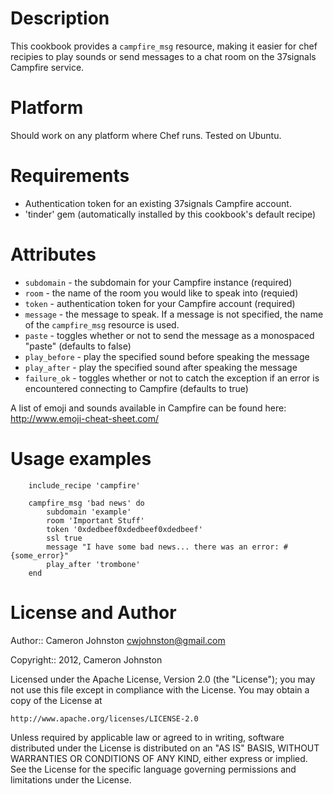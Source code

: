 Description
===========

This cookbook provides a `campfire_msg` resource, making it easier for chef recipies to play sounds or send messages to a chat room on the 37signals Campfire service.

Platform
========

Should work on any platform where Chef runs. Tested on Ubuntu.

Requirements
============

* Authentication token for an existing 37signals Campfire account.
* 'tinder' gem (automatically installed by this cookbook's default recipe)

Attributes
==========
* `subdomain` - the subdomain for your Campfire instance (required)
* `room` - the name of the room you would like to speak into (requied)
* `token` - authentication token for your Campfire account (required)
* `message` - the message to speak. If a message is not specified, the name of the `campfire_msg` resource is used.
* `paste` - toggles whether or not to send the message as a monospaced "paste" (defaults to false)
* `play_before` - play the specified sound before speaking the message
* `play_after` - play the specified sound after speaking the message
* `failure_ok` - toggles whether or not to catch the exception if an error is encountered connecting to Campfire (defaults to true)

A list of emoji and sounds available in Campfire can be found here: http://www.emoji-cheat-sheet.com/ 

Usage examples
==============

        include_recipe 'campfire'
        
        campfire_msg 'bad news' do
            subdomain 'example'
            room 'Important Stuff'
            token '0xdedbeef0xdedbeef0xdedbeef'
            ssl true
            message "I have some bad news... there was an error: #{some_error}"
            play_after 'trombone'
        end

License and Author
==================

Author:: Cameron Johnston <cwjohnston@gmail.com>

Copyright:: 2012, Cameron Johnston

Licensed under the Apache License, Version 2.0 (the "License");
you may not use this file except in compliance with the License.
You may obtain a copy of the License at

    http://www.apache.org/licenses/LICENSE-2.0

Unless required by applicable law or agreed to in writing, software
distributed under the License is distributed on an "AS IS" BASIS,
WITHOUT WARRANTIES OR CONDITIONS OF ANY KIND, either express or implied.
See the License for the specific language governing permissions and
limitations under the License.
